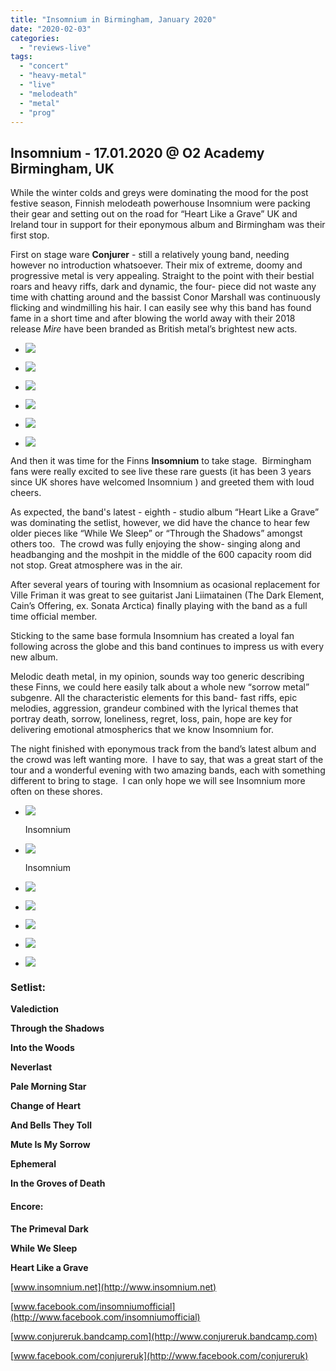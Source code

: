 ```yaml
---
title: "Insomnium in Birmingham, January 2020"
date: "2020-02-03"
categories: 
  - "reviews-live"
tags: 
  - "concert"
  - "heavy-metal"
  - "live"
  - "melodeath"
  - "metal"
  - "prog"
---
```


## Insomnium - 17.01.2020 @ O2 Academy Birmingham, UK

While the winter colds and greys were dominating the mood for the post festive season, Finnish melodeath powerhouse Insomnium were packing their gear and setting out on the road for “Heart Like a Grave” UK and Ireland tour in support for their eponymous album and Birmingham was their first stop.

First on stage ware **Conjurer** \- still a relatively young band, needing however no introduction whatsoever. Their mix of extreme, doomy and progressive metal is very appealing. Straight to the point with their bestial roars and heavy riffs, dark and dynamic, the four- piece did not waste any time with chatting around and the bassist Conor Marshall was continuously flicking and windmilling his hair. I can easily see why this band has found fame in a short time and after blowing the world away with their 2018 release _Mire_ have been branded as British metal’s brightest new acts.

- [![](https://www.hellbound.ca/wp-content/uploads/2020/02/Conjurer.jpg)](https://www.hellbound.ca/?attachment_id=42378)
    
- [![](https://www.hellbound.ca/wp-content/uploads/2020/02/Conjurer01.jpg)](https://www.hellbound.ca/?attachment_id=42379)
    
- [![](https://www.hellbound.ca/wp-content/uploads/2020/02/Conjurer05.jpg)](https://www.hellbound.ca/?attachment_id=42383)
    
- [![](https://www.hellbound.ca/wp-content/uploads/2020/02/Conjurer02.jpg)](https://www.hellbound.ca/?attachment_id=42380)
    
- [![](https://www.hellbound.ca/wp-content/uploads/2020/02/Conjurer03.jpg)](https://www.hellbound.ca/?attachment_id=42381)
    
- [![](https://www.hellbound.ca/wp-content/uploads/2020/02/Conjurer04.jpg)](https://www.hellbound.ca/?attachment_id=42382)
    

And then it was time for the Finns **Insomnium** to take stage.  Birmingham fans were really excited to see live these rare guests (it has been 3 years since UK shores have welcomed Insomnium ) and greeted them with loud cheers.

As expected, the band's latest - eighth - studio album “Heart Like a Grave” was dominating the setlist, however, we did have the chance to hear few older pieces like “While We Sleep” or “Through the Shadows” amongst others too.  The crowd was fully enjoying the show- singing along and headbanging and the moshpit in the middle of the 600 capacity room did not stop. Great atmosphere was in the air.

After several years of touring with Insomnium as ocasional replacement for Ville Friman it was great to see guitarist Jani Liimatainen (The Dark Element, Cain’s Offering, ex. Sonata Arctica) finally playing with the band as a full time official member.

Sticking to the same base formula Insomnium has created a loyal fan following across the globe and this band continues to impress us with every new album.

Melodic death metal, in my opinion, sounds way too generic describing these Finns, we could here easily talk about a whole new “sorrow metal” subgenre. All the characteristic elements for this band- fast riffs, epic melodies, aggression, grandeur combined with the lyrical themes that portray death, sorrow, loneliness, regret, loss, pain, hope are key for delivering emotional atmospherics that we know Insomnium for.

The night finished with eponymous track from the band’s latest album and the crowd was left wanting more.  I have to say, that was a great start of the tour and a wonderful evening with two amazing bands, each with something different to bring to stage.  I can only hope we will see Insomnium more often on these shores.

- ![](https://www.hellbound.ca/wp-content/uploads/2020/02/Insomnium01.jpg)
    
    Insomnium
    
- ![](https://www.hellbound.ca/wp-content/uploads/2020/02/Insomnium04.jpg)
    
    Insomnium
    

- [![](https://www.hellbound.ca/wp-content/uploads/2020/02/Insomnium02.jpg)](https://www.hellbound.ca/?attachment_id=42386)
    
- [![](https://www.hellbound.ca/wp-content/uploads/2020/02/Insomnium03.jpg)](https://www.hellbound.ca/?attachment_id=42387)
    
- [![](https://www.hellbound.ca/wp-content/uploads/2020/02/Insomnium05.jpg)](https://www.hellbound.ca/?attachment_id=42389)
    
- [![](https://www.hellbound.ca/wp-content/uploads/2020/02/Insomnium06.jpg)](https://www.hellbound.ca/?attachment_id=42390)
    
- [![](https://www.hellbound.ca/wp-content/uploads/2020/02/Insomnium07.jpg)](https://www.hellbound.ca/?attachment_id=42391)
    

### Setlist:

**Valediction**

**Through the Shadows**

**Into the Woods**

**Neverlast**

**Pale Morning Star**

**Change of Heart**

**And Bells They Toll**

**Mute Is My Sorrow**

**Ephemeral**

**In the Groves of Death**

#### Encore:

**The Primeval Dark**

**While We Sleep**

**Heart Like a Grave**

[www.insomnium.net](http://www.insomnium.net)

[www.facebook.com/insomniumofficial](http://www.facebook.com/insomniumofficial)

[www.conjureruk.bandcamp.com](http://www.conjureruk.bandcamp.com)

[www.facebook.com/conjureruk](http://www.facebook.com/conjureruk)
